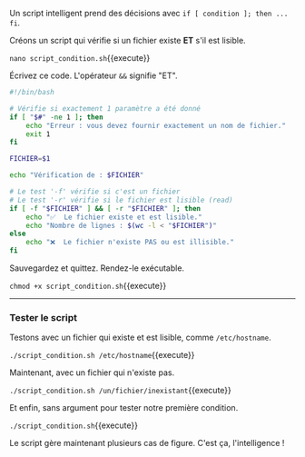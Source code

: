 Un script intelligent prend des décisions avec `if [ condition ]; then ... fi`.

Créons un script qui vérifie si un fichier existe **ET** s'il est lisible.

`nano script_condition.sh`{{execute}}

Écrivez ce code. L'opérateur `&&` signifie "ET".
```bash
#!/bin/bash

# Vérifie si exactement 1 paramètre a été donné
if [ "$#" -ne 1 ]; then
    echo "Erreur : vous devez fournir exactement un nom de fichier."
    exit 1
fi

FICHIER=$1

echo "Vérification de : $FICHIER"

# Le test '-f' vérifie si c'est un fichier
# Le test '-r' vérifie si le fichier est lisible (read)
if [ -f "$FICHIER" ] && [ -r "$FICHIER" ]; then
    echo "✅  Le fichier existe et est lisible."
    echo "Nombre de lignes : $(wc -l < "$FICHIER")"
else
    echo "❌  Le fichier n'existe PAS ou est illisible."
fi
```
Sauvegardez et quittez. Rendez-le exécutable.

`chmod +x script_condition.sh`{{execute}}

---
### Tester le script

Testons avec un fichier qui existe et est lisible, comme `/etc/hostname`.

`./script_condition.sh /etc/hostname`{{execute}}

Maintenant, avec un fichier qui n'existe pas.

`./script_condition.sh /un/fichier/inexistant`{{execute}}

Et enfin, sans argument pour tester notre première condition.

`./script_condition.sh`{{execute}}

Le script gère maintenant plusieurs cas de figure. C'est ça, l'intelligence !